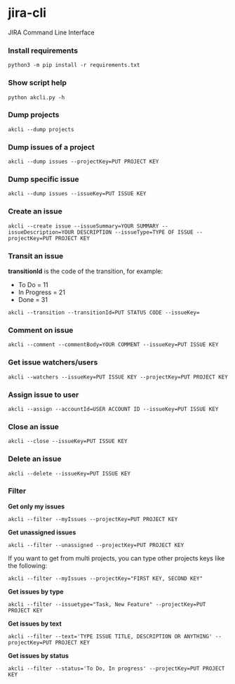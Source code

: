 # jira-cli
JIRA Command Line Interface

### Install requirements
`python3 -m pip install -r requirements.txt`

### Show script help
`python akcli.py -h`

### Dump projects
`akcli --dump projects`

### Dump issues of a project
`akcli --dump issues --projectKey=PUT PROJECT KEY`

### Dump specific issue
`akcli --dump issues --issueKey=PUT ISSUE KEY`

### Create an issue
`akcli --create issue --issueSummary=YOUR SUMMARY --issueDescription=YOUR DESCRIPTION --issueType=TYPE OF ISSUE --projectKey=PUT PROJECT KEY`

### Transit an issue

**transitionId** is the code of the transition, for example:
- To Do = 11
- In Progress = 21
- Done = 31

`akcli --transition --transitionId=PUT STATUS CODE --issueKey=`

### Comment on issue
`akcli --comment --commentBody=YOUR COMMENT --issueKey=PUT ISSUE KEY`

### Get issue watchers/users

`akcli --watchers --issueKey=PUT ISSUE KEY --projectKey=PUT PROJECT KEY`

### Assign issue to user
`akcli --assign --accountId=USER ACCOUNT ID --issueKey=PUT ISSUE KEY`

### Close an issue
`akcli --close --issueKey=PUT ISSUE KEY`

### Delete an issue
`akcli --delete --issueKey=PUT ISSUE KEY`

### Filter

**Get only my issues**

`akcli --filter --myIssues --projectKey=PUT PROJECT KEY`

**Get unassigned issues**

`akcli --filter --unassigned --projectKey=PUT PROJECT KEY`

If you want to get from multi projects, you can type other projects keys like the following:

`akcli --filter --myIssues --projectKey="FIRST KEY, SECOND KEY"`

**Get issues by type**

`akcli --filter --issuetype="Task, New Feature" --projectKey=PUT PROJECT KEY`


**Get issues by text**

`akcli --filter --text='TYPE ISSUE TITLE, DESCRIPTION OR ANYTHING' --projectKey=PUT PROJECT KEY`


**Get issues by status**

`akcli --filter --status='To Do, In progress' --projectKey=PUT PROJECT KEY`
